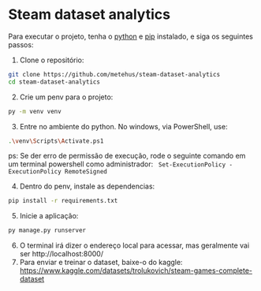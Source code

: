 # Steam dataset analytics

Para executar o projeto, tenha o [python](https://www.python.org/downloads/) e [pip](https://pip.pypa.io/en/stable/cli/pip_install/) instalado, e siga os seguintes passos:

1. Clone o repositório:
```bash
git clone https://github.com/metehus/steam-dataset-analytics
cd steam-dataset-analytics
```
2. Crie um penv para o projeto:
```bash
py -m venv venv
```
3. Entre no ambiente do python. No windows, via PowerShell, use:
```bash
.\venv\Scripts\Activate.ps1
```
  ps: Se der erro de permissão de execução, rode o seguinte comando em um terminal powershell como administrador: ` Set-ExecutionPolicy -ExecutionPolicy RemoteSigned`

4. Dentro do penv, instale as dependencias:
```bash
pip install -r requirements.txt
```
5. Inicie a aplicação:
```bash
py manage.py runserver
```
6. O terminal irá dizer o endereço local para acessar, mas geralmente vai ser http://localhost:8000/
7. Para enviar e treinar o dataset, baixe-o do kaggle: https://www.kaggle.com/datasets/trolukovich/steam-games-complete-dataset